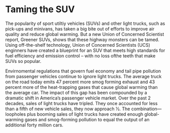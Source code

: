 # Taming the SUV
The popularity of sport utiltiy vehicles (SUVs) and other light trucks, such as pick-ups and minivans, has
taken a big bite out of efforts to improve air quality and reduce global warming. But a new Union of Concerned Scientist report, Greener SUVs, shows that these highway monsters can be tamed. Using off-the-shelf technology, Union of Concerned Scientists (UCS) enginners have created a blueprint for an SUV that meets high standards for fuel efficiency and emission control – with no loss ofthe teeth that make SUVs so popular.

Envirnomental regulations that govern fuel economy and tail pipe pollution from passenger vehicles continue to ignore light trucks. The average truck on the road today emits 47 percent more smog forming exhaust and 43 percent more of the heat-trapping gases that cause global warming than the average car. The impact of this gap
has been compounded by a dramatic shift in America’s passenger vehicle market. Over the past 2 decades, sales of light trucks have tripled. They once accounted for less than a fifth of new vehicle sales, they now approach 1⁄2. The combination—loopholes plus booming sales of light trucks have created enough global-warming gases and smog-forming pollution to equal the output of an additional forty million cars.